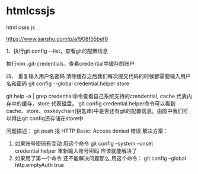 # htmlcssjs
html   csss  js



https://www.jianshu.com/p/a1908f55bef8

1、执行git config --list，查看git的配置信息

执行vim .git-credentials，查看credential中缓存的账户

四、 重复输入用户名密码
清除缓存之后我们每次提交代码的时候都需要输入用户名和密码
git config --global credential.helper store

git help -a | grep credential命令查看自己系统支持的crendential, cache 代表内存中的缓存，store 代表磁盘。
git config credential.helper命令可以看到 cache、store、osxkeychain(钥匙串)中是否还有git的配置信息。由图中我们可以得出git config还存储在store中


问题描述： 
git push 报 HTTP Basic: Access denied 错误 
解决方案： 
1. 如果账号密码有变动 用这个命令 git config –system –unset credential.helper 重新输入账号密码 应该就能解决了 
2. 如果用了第一个命令 还不能解决问题那么 用这个命令： 
git config –global http.emptyAuth true


